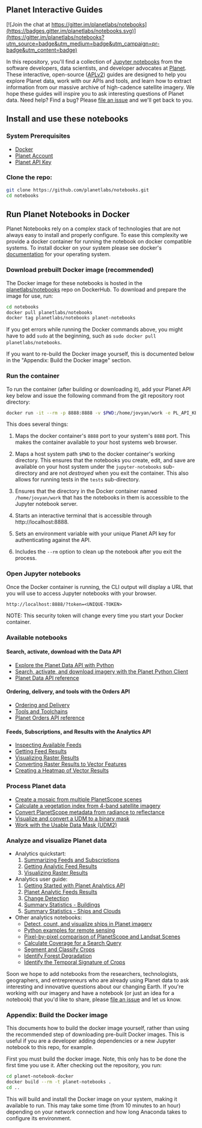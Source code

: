 ## Planet Interactive Guides

[![Join the chat at https://gitter.im/planetlabs/notebooks](https://badges.gitter.im/planetlabs/notebooks.svg)](https://gitter.im/planetlabs/notebooks?utm_source=badge&utm_medium=badge&utm_campaign=pr-badge&utm_content=badge)

In this repository, you'll find a collection of [Jupyter notebooks](http://jupyter-notebook-beginner-guide.readthedocs.io/en/latest/what_is_jupyter.html) from the software developers, data scientists, and developer advocates at [Planet](https://www.planet.com/). These interactive, open-source ([APLv2](LICENSE)) guides are designed to help you explore Planet data, work with our APIs and tools, and learn how to extract information from our massive archive of high-cadence satellite imagery. We hope these guides will inspire you to ask interesting questions of Planet data. Need help? Find a bug? Please [file an issue](https://github.com/planetlabs/notebooks/issues/new) and we'll get back to you.

## Install and use these notebooks

### System Prerequisites
* [Docker](https://store.docker.com/search?type=edition&offering=community)
* [Planet Account](https://www.planet.com/explorer/?signup=1)
* [Planet API Key](https://www.planet.com/account/)

### Clone the repo:
```bash
git clone https://github.com/planetlabs/notebooks.git
cd notebooks
```

## Run Planet Notebooks in Docker
Planet Notebooks rely on a complex stack of technologies that are not always easy to install and properly 
configure. To ease this complexity we provide a docker container for running the notebook on docker compatible 
systems. To install docker on your system please see docker's [documentation](https://docs.docker.com/engine/installation/)
for your operating system.

### Download prebuilt Docker image (recommended)
The Docker image for these notebooks is hosted in the [planetlabs/notebooks](https://hub.docker.com/r/planetlabs/notebooks) repo on DockerHub. To download and prepare the image for use, run:

```bash
cd notebooks
docker pull planetlabs/notebooks
docker tag planetlabs/notebooks planet-notebooks
```

If you get errors while running the Docker commands above, you might have to add `sudo` at the beginning, such as `sudo docker pull planetlabs/notebooks`.

If you want to re-build the Docker image yourself, this is documented below in the "Appendix: Build the Docker image" section.

### Run the container
To run the container (after building or downloading it), add your Planet API key below and issue the following command from the git repository root directory:

```bash
docker run -it --rm -p 8888:8888 -v $PWD:/home/jovyan/work -e PL_API_KEY='[YOUR-API-KEY]' planet-notebooks
```

This does several things:  

1. Maps the docker container's ```8888``` port to your system's ```8888``` port.  This makes the 
container available to your host systems web browser.

1. Maps a host system path ```$PWD``` to the docker container's working directory.
This ensures that the notebooks you create, edit, and save are available on your host system under the
`jupyter-notebooks` sub-directory and are not *destroyed* when you exit the container.
This also allows for running tests in the `tests` sub-directory.

1. Ensures that the directory in the Docker container named `/home/jovyan/work` that has the notebooks
in them is accessible to the Jupyter notebook server.

1. Starts an interactive terminal that is accessible through http://localhost:8888.

1. Sets an environment variable with your unique Planet API key for authenticating against the API.

1. Includes the ```--rm``` option to clean up the notebook after you exit the process.

### Open Jupyter notebooks
Once the Docker container is running, the CLI output will display a URL that you will use to access Jupyter notebooks
with your browser.
```
http://localhost:8888/?token=<UNIQUE-TOKEN>
```

NOTE: This security token will change every time you start your Docker container.

### Available notebooks

#### Search, activate, download with the Data API   
* [Explore the Planet Data API with Python](https://github.com/planetlabs/notebooks/blob/master/jupyter-notebooks/data-api-tutorials/planet_data_api_introduction.ipynb)
* [Search, activate, and download imagery with the Planet Python Client](https://github.com/planetlabs/notebooks/blob/master/jupyter-notebooks/data-api-tutorials/planet_cli_introduction.ipynb)
* [Planet Data API reference](https://docs.planet.com/v1/reference)

#### Ordering, delivery, and tools with the Orders API
* [Ordering and Delivery](https://github.com/planetlabs/notebooks/blob/master/jupyter-notebooks/orders/ordering_and_delivery.ipynb)
* [Tools and Toolchains](https://github.com/planetlabs/notebooks/blob/master/jupyter-notebooks/orders/tools_and_toolchains.ipynb)
* [Planet Orders API reference](https://developers.planet.com/docs/orders/)

#### Feeds, Subscriptions, and Results with the Analytics API
* [Inspecting Available Feeds](https://github.com/planetlabs/notebooks/blob/master/jupyter-notebooks/analytics/01_checking_available_feeds_and_subscriptions.ipynb)
* [Getting Feed Results](https://github.com/planetlabs/notebooks/blob/master/jupyter-notebooks/analytics/02_fetching_feed_results.ipynb)
* [Visualizing Raster Results](https://github.com/planetlabs/notebooks/blob/master/jupyter-notebooks/analytics/03_visualizing_raster_results.ipynb)
* [Converting Raster Results to Vector Features](https://github.com/planetlabs/notebooks/blob/master/jupyter-notebooks/analytics-snippets/README.md)
* [Creating a Heatmap of Vector Results](https://github.com/planetlabs/notebooks/blob/master/jupyter-notebooks/analytics/change_detection_heatmap.ipynb)

### Process Planet data
* [Create a mosaic from multiple PlanetScope scenes](https://github.com/planetlabs/notebooks/blob/master/jupyter-notebooks/mosaicing/basic_compositing_demo.ipynb)
* [Calculate a vegetation index from 4-band satellite imagery](https://github.com/planetlabs/notebooks/blob/master/jupyter-notebooks/ndvi/ndvi_planetscope.ipynb)
* [Convert PlanetScope metadata from radiance to reflectance](https://github.com/planetlabs/notebooks/blob/master/jupyter-notebooks/toar/toar_planetscope.ipynb)
* [Visualize and convert a UDM to a binary mask](https://github.com/planetlabs/notebooks/blob/master/jupyter-notebooks/udm/udm.ipynb)
* [Work with the Usable Data Mask (UDM2)](https://github.com/planetlabs/notebooks/blob/master/jupyter-notebooks/udm2)

### Analyze and visualize Planet data

* Analytics quickstart:
    1. [Summarizing Feeds and Subscriptions](https://github.com/planetlabs/notebooks/blob/master/jupyter-notebooks/analytics/quickstart/01_checking_available_feeds_and_subscriptions.ipynb)
    2. [Getting Analytic Feed Results](https://github.com/planetlabs/notebooks/blob/master/jupyter-notebooks/analytics/quickstart/02_fetching_feed_results.ipynb)
    3. [Visualizing Raster Results](https://github.com/planetlabs/notebooks/blob/master/jupyter-notebooks/analytics/quickstart/03_visualizing_raster_results.ipynb)
* Analytics user guide:
    1. [Getting Started with Planet Analytics API](https://github.com/planetlabs/notebooks/blob/master/jupyter-notebooks/analytics/user-guide/01_getting_started_with_the_planet_analytics_api.ipynb)
    2. [Planet Analytic Feeds Results](https://github.com/planetlabs/notebooks/blob/master/jupyter-notebooks/analytics/user-guide/02_analytic_feeds_results.ipynb)
    3. [Change Detection](https://github.com/planetlabs/notebooks/blob/master/jupyter-notebooks/analytics/user-guide/03_change_detection.ipynb)
    4. [Summary Statistics - Buildings](https://github.com/planetlabs/notebooks/blob/master/jupyter-notebooks/analytics/user-guide/04_summary_statistics_buildings.ipynb)
    5. [Summary Statistics - Ships and Clouds](https://github.com/planetlabs/notebooks/blob/master/jupyter-notebooks/analytics/user-guide/05_summary_statistics_ships_and_clouds.ipynb)
* Other analytics notebooks:
    * [Detect, count, and visualize ships in Planet imagery](https://github.com/planetlabs/notebooks/blob/master/jupyter-notebooks/ship-detector/01_ship_detector.ipynb)
    * [Python examples for remote sensing](https://github.com/kscottz/PythonFromSpace)
    * [Pixel-by-pixel comparison of PlanetScope and Landsat Scenes](https://github.com/planetlabs/notebooks/blob/master/jupyter-notebooks/landsat-ps-comparison/landsat-ps-comparison.ipynb)
    * [Calculate Coverage for a Search Query](https://github.com/planetlabs/notebooks/blob/master/jupyter-notebooks/coverage/calculate_coverage.ipynb)
    * [Segment and Classify Crops](https://github.com/planetlabs/notebooks/tree/master/jupyter-notebooks/crop-classification)
    * [Identify Forest Degradation](https://github.com/planetlabs/notebooks/tree/master/jupyter-notebooks/forest-monitoring)
    * [Identify the Temporal Signature of Crops](https://github.com/planetlabs/notebooks/tree/master/jupyter-notebooks/temporal-analysis)

Soon we hope to add notebooks from the researchers, technologists, geographers, and entrepreneurs who are already using Planet data to ask interesting and innovative questions about our changing Earth. If you're working with our imagery and have a notebook (or just an idea for a notebook) that you'd like to share, please [file an issue](https://github.com/planetlabs/notebooks/issues) and let us know.

### Appendix: Build the Docker image

This documents how to build the docker image yourself, rather than using the recommended step of downloading pre-built Docker images. This is useful if you are a developer adding dependencies or a new Jupyter notebook to this repo, for example.

First you must build the docker image. Note, this only has to be done the first time you use it. After checking out the
repository, you run:
```bash
cd planet-notebook-docker
docker build --rm -t planet-notebooks .
cd ..
```

This will build and install the Docker image on your system, making it available to run. This may take some 
time (from 10 minutes to an hour) depending on your network connection and how long Anaconda takes to configure
its environment.